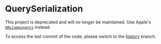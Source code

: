 # QuerySerialization

This project is deprecated and will no longer be maintained. Use Apple's [`URLComponents`](https://developer.apple.com/documentation/foundation/urlcomponents) instead.

To access the last commit of the code, please switch to the [history](https://github.com/alexaubry/QuerySerialization/tree/history) branch.
